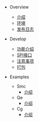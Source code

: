 - Overview
    - [介绍](overview/Into.md)
    - [环境](overview/Env.md)
    - [发布日志](overview/Changelog.md)

- Develop
    - [功能介绍](develop/Into.md)
    - [SPI接口](develop/Interface.md)
    - [注意事项](develop/Note.md)
    - [打包](develop/Package.md)

- Examples
    - Smc
        - [介绍](smc/Into.md)
    - Qe
        - [介绍](qe/Into.md)
    - Cg
        - [介绍](cg/Into.md)
